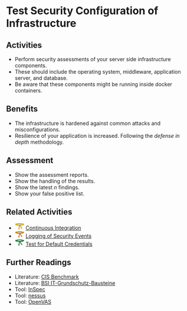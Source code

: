 # Test Security Configuration of Infrastructure

## Activities

- Perform security assessments of your server side infrastructure components.
- These should include the operating system, middleware, application server, and database.
- Be aware that these components might be running inside docker containers.

## Benefits

- The infrastructure is hardened against common attacks and misconfigurations.
- Resilience of your application is increased. Following the *defense in depth* methodology.

## Assessment

- Show the assessment reports.
- Show the handling of the results.
- Show the latest *n* findings.
- Show your false positive list.

## Related Activities

- [<img src="https://raw.githubusercontent.com/AppSecure-nrw/security-belts/assets/belt-img/02_security-belt-yellow.svg" width="25" />](#) [Continuous Integration](../yellow/continuous-integration.md)
- [<img src="https://raw.githubusercontent.com/AppSecure-nrw/security-belts/assets/belt-img/03_security-belt-orange.svg" width="25" />](#) [Logging of Security Events](../orange/logging-of-security-events.md)
- [<img src="https://raw.githubusercontent.com/AppSecure-nrw/security-belts/assets/belt-img/04_security-belt-green.svg" width="25" />](#) [Test for Default Credentials](../green/test-for-default-credentials.md)

## Further Readings

- Literature: [CIS Benchmark](https://www.cisecurity.org/cis-benchmarks/)
- Literature: [BSI IT-Grundschutz-Bausteine](https://www.bsi.bund.de/DE/Themen/Unternehmen-und-Organisationen/Standards-und-Zertifizierung/IT-Grundschutz/IT-Grundschutz-Kompendium/IT-Grundschutz-Bausteine/Bausteine_Download_Edition_node.html)
- Tool: [InSpec](https://www.chef.io/products/chef-inspec)
- Tool: [nessus](https://www.tenable.com/products/nessus)
- Tool: [OpenVAS](https://www.openvas.org/)
